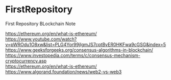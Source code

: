 # FirstRepository
 First Repository
BLockchain Note 

https://ethereum.org/en/what-is-ethereum/  <br>
https://www.youtube.com/watch?v=pWROdu1O8xw&list=PLG4Yor99jlgmJS7cptBvER0HKFwa9cGSG&index=5 <br>
https://www.geeksforgeeks.org/consensus-algorithms-in-blockchain/ <br>
https://www.investopedia.com/terms/c/consensus-mechanism-cryptocurrency.asp <br>
https://ethereum.org/en/what-is-ethereum/ <br>
https://www.algorand.foundation/news/web2-vs-web3 <br>
